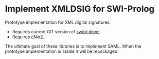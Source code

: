 # Implement XMLDSIG for SWI-Prolog

Prototype implementation for XML digital signatures.

  - Requires current GIT version of [swipl-devel](https://github.com/SWI-Prolog/swipl-devel)
  - Requires [c14n2](https://github.com/JanWielemaker/c14n2).

The ultimate goal of these libraries  is   to  implement  SAML. When the
prototype implementation is stable it will be repackaged.
